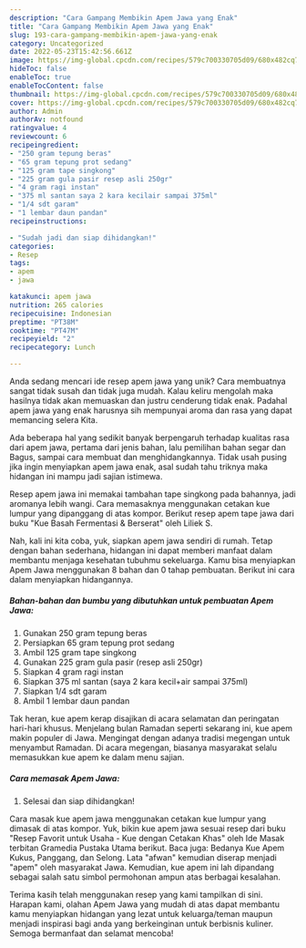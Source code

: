 ```yaml
---
description: "Cara Gampang Membikin Apem Jawa yang Enak"
title: "Cara Gampang Membikin Apem Jawa yang Enak"
slug: 193-cara-gampang-membikin-apem-jawa-yang-enak
category: Uncategorized
date: 2022-05-23T15:42:56.661Z
image: https://img-global.cpcdn.com/recipes/579c700330705d09/680x482cq70/apem-jawa-foto-resep-utama.jpg
hideToc: false
enableToc: true
enableTocContent: false
thumbnail: https://img-global.cpcdn.com/recipes/579c700330705d09/680x482cq70/apem-jawa-foto-resep-utama.jpg
cover: https://img-global.cpcdn.com/recipes/579c700330705d09/680x482cq70/apem-jawa-foto-resep-utama.jpg
author: Admin
authorAv: notfound
ratingvalue: 4
reviewcount: 6
recipeingredient:
- "250 gram tepung beras"
- "65 gram tepung prot sedang"
- "125 gram tape singkong"
- "225 gram gula pasir resep asli 250gr"
- "4 gram ragi instan"
- "375 ml santan saya 2 kara kecilair sampai 375ml"
- "1/4 sdt garam"
- "1 lembar daun pandan"
recipeinstructions:

- "Sudah jadi dan siap dihidangkan!"
categories:
- Resep
tags:
- apem
- jawa

katakunci: apem jawa 
nutrition: 265 calories
recipecuisine: Indonesian
preptime: "PT38M"
cooktime: "PT47M"
recipeyield: "2"
recipecategory: Lunch

---
```





Anda sedang mencari ide resep apem jawa yang unik? Cara membuatnya sangat tidak susah dan tidak juga mudah. Kalau keliru mengolah maka hasilnya tidak akan memuaskan dan justru cenderung tidak enak. Padahal apem jawa yang enak harusnya sih mempunyai aroma dan rasa yang dapat memancing selera Kita.





Ada beberapa hal yang sedikit banyak berpengaruh terhadap kualitas rasa dari apem jawa, pertama dari jenis bahan, lalu pemilihan bahan segar dan Bagus, sampai cara membuat dan menghidangkannya. Tidak usah pusing jika ingin menyiapkan apem jawa enak,      asal sudah tahu triknya maka hidangan ini mampu jadi sajian istimewa.














Resep apem jawa ini memakai tambahan tape singkong pada bahannya, jadi aromanya lebih wangi. Cara memasaknya menggunakan cetakan kue lumpur yang dipanggang di atas kompor. Berikut resep apem tape jawa dari buku &#34;Kue Basah Fermentasi &amp; Berserat&#34; oleh Liliek S.






Nah, kali ini kita coba, yuk, siapkan apem jawa sendiri di rumah. Tetap dengan bahan sederhana, hidangan ini dapat memberi manfaat dalam membantu menjaga kesehatan tubuhmu sekeluarga. Kamu bisa menyiapkan Apem Jawa menggunakan 8 bahan dan 0 tahap pembuatan. Berikut ini cara dalam menyiapkan hidangannya.

<!--inarticleads1-->

##### Bahan-bahan dan bumbu yang dibutuhkan untuk pembuatan Apem Jawa:

1. Gunakan 250 gram tepung beras
1. Persiapkan 65 gram tepung prot sedang
1. Ambil 125 gram tape singkong
1. Gunakan 225 gram gula pasir (resep asli 250gr)
1. Siapkan 4 gram ragi instan
1. Siapkan 375 ml santan (saya 2 kara kecil+air sampai 375ml)
1. Siapkan 1/4 sdt garam
1. Ambil 1 lembar daun pandan


Tak heran, kue apem kerap disajikan di acara selamatan dan peringatan hari-hari khusus. Menjelang bulan Ramadan seperti sekarang ini, kue apem makin populer di Jawa. Mengingat dengan adanya tradisi megengan untuk menyambut Ramadan. Di acara megengan, biasanya masyarakat selalu memasukkan kue apem ke dalam menu sajian. 

<!--inarticleads2-->

##### Cara memasak Apem Jawa:


1. Selesai dan siap dihidangkan!

Cara masak kue apem jawa menggunakan cetakan kue lumpur yang dimasak di atas kompor. Yuk, bikin kue apem jawa sesuai resep dari buku &#34;Resep Favorit untuk Usaha - Kue dengan Cetakan Khas&#34; oleh Ide Masak terbitan Gramedia Pustaka Utama berikut. Baca juga: Bedanya Kue Apem Kukus, Panggang, dan Selong. Lata &#34;afwan&#34; kemudian diserap menjadi &#34;apem&#34; oleh masyarakat Jawa. Kemudian, kue apem ini lah dipandang sebagai salah satu simbol permohonan ampun atas berbagai kesalahan. 

Terima kasih telah menggunakan resep yang kami tampilkan di sini. Harapan kami, olahan Apem Jawa yang mudah di atas dapat membantu kamu menyiapkan hidangan yang lezat untuk keluarga/teman maupun menjadi inspirasi bagi anda yang berkeinginan untuk berbisnis kuliner. Semoga bermanfaat dan selamat mencoba!

